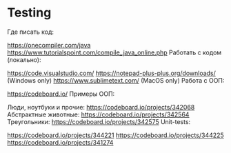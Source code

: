 # Testing 
Где писать код:

https://onecompiler.com/java
https://www.tutorialspoint.com/compile_java_online.php
Работать с кодом (локально):

https://code.visualstudio.com/
https://notepad-plus-plus.org/downloads/ (Windows only)
https://www.sublimetext.com/ (MacOS only)
Работа с ООП:

https://codeboard.io/
Примеры ООП:

Люди, ноутбуки и прочие: https://codeboard.io/projects/342068
Абстрактные животные: https://codeboard.io/projects/342564
Треугольники: https://codeboard.io/projects/342575
Unit-tests:

https://codeboard.io/projects/344221
https://codeboard.io/projects/344225
https://codeboard.io/projects/341274
